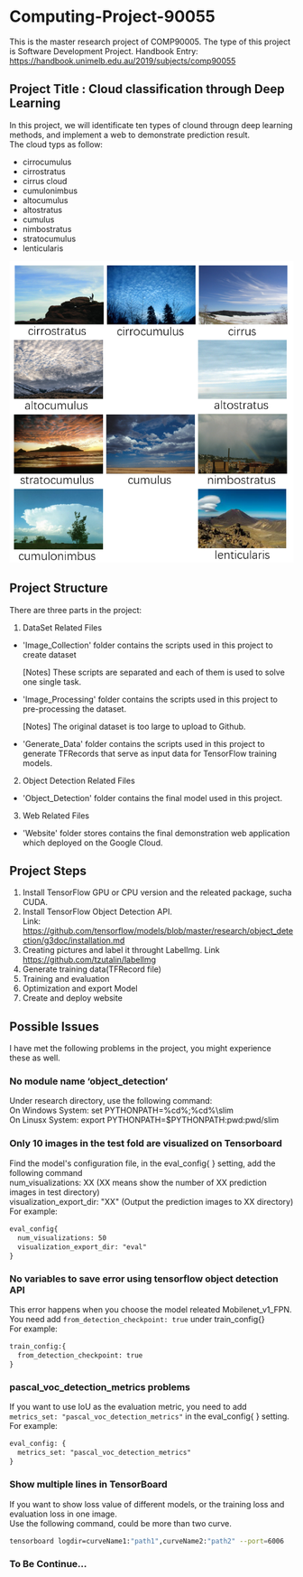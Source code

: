 # Computing-Project-90055
This is the master research project of COMP90005. The type of this project is Software Development Project.
Handbook Entry: https://handbook.unimelb.edu.au/2019/subjects/comp90055

## Project Title : Cloud classification through Deep Learning
In this project, we will identificate ten types of clound througn deep learning methods, and implement a web to demonstrate prediction result.   
The cloud typs as follow:  
- cirrocumulus
- cirrostratus
- cirrus cloud
- cumulonimbus
- altocumulus
- altostratus
- cumulus
- nimbostratus
- stratocumulus
- lenticularis

<p align="center">
  <img src="Materials/cloud_types.png">
</p>

## Project Structure
There are three parts in the project:

1. DataSet Related Files  
  - 'Image_Collection' folder contains the scripts used in this project to create dataset

    [Notes] These scripts are separated and each of them is used to solve one single task.

  - 'Image_Processing' folder contains the scripts used in this project to pre-processing the dataset.

    [Notes] The original dataset is too large to upload to Github.
    
  - 'Generate_Data' folder contains the scripts used in this project to generate TFRecords that serve as input data for TensorFlow training models.
   
2. Object Detection Related Files
  - 'Object_Detection' folder contains the final model used in this project.

3. Web Related Files
  - 'Website' folder stores contains the final demonstration web application which deployed on the Google Cloud.  

## Project Steps  
1. Install TensorFlow GPU or CPU version and the releated package, sucha CUDA.
2. Install TensorFlow Object Detection API.  
Link: https://github.com/tensorflow/models/blob/master/research/object_detection/g3doc/installation.md  
3. Creating pictures and label it throught LabelImg. Link https://github.com/tzutalin/labelImg
4. Generate training data(TFRecord file)
5. Training and evaluation
6. Optimization and export Model
7. Create and deploy website

## Possible Issues  
I have met the following problems in the project, you might experience these as well.  

### No module name ‘object_detection‘
Under research directory, use the following command:  
On Windows System: set PYTHONPATH=%cd%;%cd%\slim  
On Linusx System: export PYTHONPATH=$PYTHONPATH:pwd:pwd/slim  

### Only 10 images in the test fold are visualized on Tensorboard  
Find the model's configuration file, in the eval_config{ } setting, add the following command  
num_visualizations: XX  (XX means show the number of XX prediction images in test directory)  
visualization_export_dir: "XX" (Output the prediction images to XX directory)  
For example:
```
eval_config{
  num_visualizations: 50
  visualization_export_dir: "eval"
}
```
### No variables to save error using tensorflow object detection API
This error happens when you choose the model releated Mobilenet_v1_FPN.  
You need add `from_detection_checkpoint: true` under train_config{}  
For example:  
```
train_config:{
  from_detection_checkpoint: true
}
```
### pascal_voc_detection_metrics problems
If you want to use IoU as the evaluation metric, you need to add `metrics_set: "pascal_voc_detection_metrics"` in the eval_config{ } setting.  
For example:  
```
eval_config: {
  metrics_set: "pascal_voc_detection_metrics"
}
```
### Show multiple lines in TensorBoard
If you want to show loss value of different models, or the training loss and evaluation loss in one image.  
Use the following command, could be more than two curve.
```bash
tensorboard logdir=curveName1:"path1",curveName2:"path2" --port=6006
```

### To Be Continue...





